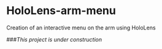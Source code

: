 # HoloLens-arm-menu
Creation of an interactive menu on the arm using HoloLens

###*This project is under construction*
